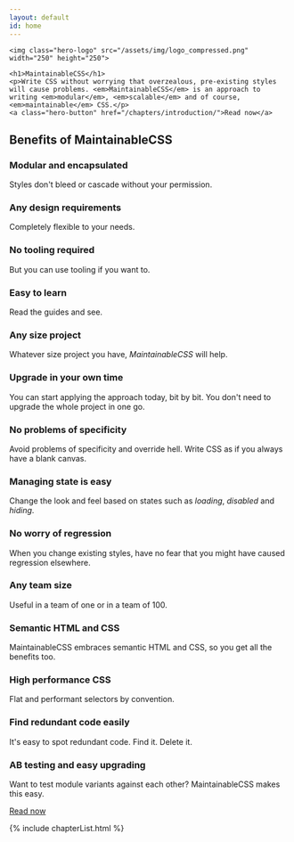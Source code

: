 ```yaml
---
layout: default
id: home
---
```


<div class="hero">

	<img class="hero-logo" src="/assets/img/logo_compressed.png" width="250" height="250">

	<h1>MaintainableCSS</h1>
	<p>Write CSS without worrying that overzealous, pre-existing styles will cause problems. <em>MaintainableCSS</em> is an approach to writing <em>modular</em>, <em>scalable</em> and of course, <em>maintainable</em> CSS.</p>
	<a class="hero-button" href="/chapters/introduction/">Read now</a>
</div>
<!--
	<h2>Maintainable &mdash; Adjective</h2>
	<p>Keep in good condition. Keep at the same level.</p>
-->

<div class="benefits">
	<h2>Benefits of MaintainableCSS</h2>
	<div class="benefits-wrapper">
		<div class="benefit">
			<h3>Modular and encapsulated</h3>
			<p>Styles don't bleed or cascade without your permission.</p>
		</div>
		<div class="benefit">
			<h3>Any design requirements</h3>
			<p>Completely flexible to your needs.</p>
		</div>
		<div class="benefit">
			<h3>No tooling required</h3>
			<p>But you can use tooling if you want to.</p>
		</div>
		<div class="benefit">
			<h3>Easy to learn</h3>
			<p>Read the guides and see.</p>
		</div>
		<div class="benefit">
			<h3>Any size project</h3>
			<p>Whatever size project you have, <em>MaintainableCSS</em> will help.</p>
		</div>
		<div class="benefit">
			<h3>Upgrade in your own time</h3>
			<p>You can start applying the approach today, bit by bit. You don't need to upgrade the whole project in one go.</p>
		</div>
		<div class="benefit">
			<h3>No problems of specificity</h3>
			<p>Avoid problems of specificity and override hell. Write CSS as if you always have a blank canvas.</p>
		</div>
		<div class="benefit">
			<h3>Managing state is easy</h3>
			<p>Change the look and feel based on states such as <em>loading</em>, <em>disabled</em> and <em>hiding</em>.</p>
		</div>
		<div class="benefit">
			<h3>No worry of regression</h3>
			<p>When you change existing styles, have no fear that you might have caused regression elsewhere.</p>
		</div>
		<div class="benefit">
			<h3>Any team size</h3>
			<p>Useful in a team of one or in a team of 100.</p>
		</div>
		<div class="benefit">
			<h3>Semantic HTML and CSS</h3>
			<p>MaintainableCSS embraces semantic HTML and CSS, so you get all the benefits too.</p>
		</div>
		<div class="benefit">
			<h3>High performance CSS</h3>
			<p>Flat and performant selectors by convention.</p>
		</div>
		<div class="benefit">
			<h3>Find redundant code easily</h3>
			<p>It's easy to spot redundant code. Find it. Delete it.</p>
		</div>
		<div class="benefit">
			<h3>AB testing and easy upgrading</h3>
			<p>Want to test module variants against each other? MaintainableCSS makes this easy.</p>
		</div>
		<a class="benefit-readNowButton" href="/chapters/introduction">Read now</a>
	</div>
</div>

{% include chapterList.html %}

<!-- <div class="gotQuestion">
	<div class="gotQuestion-inner">
		<h2>Got a question, issue or suggestion?</h2>
		<p>Just <a href="http://github.com/adamsilver/maintainablecss.com/issues/new/">raise an issue for discussion</a> on Github.</p>
	</div>
</div> -->